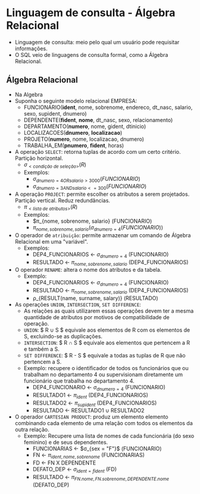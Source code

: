 # Linguagem de consulta - Álgebra Relacional
*   Linguagem de consulta: meio pelo qual um usuário pode requisitar informações.
*   O SQL veio de linguagens de consulta formal, como a Álgebra Relacional.

## Álgebra Relacional
*   Na Algebra 
*   Suponha o seguinte modelo relacional EMPRESA:
    *   FUNCIONARIO(**ident**, nome, sobrenome, endereco, dt_nasc, salario, sexo, supident, dnumero)
    *   DEPENDENTE(**fident**, **nome**, dt_nasc, sexo, relacionamento)
    *   DEPARTAMENTO(**numero**, nome, gident, dtinicio)
    *   LOCALIZACOES(**dnumero**, **localizacao**)
    *   PROJETO(**numero**, nome, localizacao, dnumero)
    *   TRABALHA_EM(**pnumero**, **fident**, horas)
*   A operação `SELECT`: retorna tuplas de acordo com um certo critério. Partição horizontal.
    *   $σ_{<condição ~ de ~ seleção>} (R)$
    *   Exemplos:
        *   $σ_{dnumero=4 OR salario>3000} (FUNCIONARIO)$
        *   $σ_{dnumero=3 AND salario<= 300} (FUNCIONARIO)$
*   A operação `PROJECT`: permite escolher os atributos a serem projetados. Partição vertical. Reduz redundâncias.
    *   $π_{<lista ~ de ~ atributos>} (R)$
    *   Exemplos:
        *   $π_{nome, sobrenome, salario} (FUNCIONARIO)
        *   $π_{nome, sobrenome, salario} (σ_{dnumero = 4} (FUNCIONARIO))$
*   O operador de `atribuição`: permite armazenar um comando de Álgebra Relacional em uma "variável".
    *   Exemplos:
        *   DEP4_FUNCIONARIOS &larr; $σ_{dnumero=4}$ (FUNCIONARIO)
        *   RESULTADO &larr; $π_{nome, sobrenome, salario}$ (DEP4_FUNCIONARIOS)
*   O operador `RENAME`: altera o nome dos atributos e da tabela.
    *   Exemplo:
        *   DEP4_FUNCIONARIOS &larr; $σ_{dnumero=4}$ (FUNCIONARIO)
        *   RESULTADO &larr; $π_{nome, sobrenome, salario}$ (DEP4_FUNCIONARIOS)
        *   ρ_{RESULT(name, surname, salary)} (RESULTADO)
*   As operações `UNION`, `INTERSECTION`, `SET DIFFERENCE`:
    *   As relações as quais utilizarem essas operações devem ter a mesma quantidade de atributos por motivos de compatibilidade de operação.
    *   `UNION`: $ R ∪ S $ equivale aos elementos de R com os elementos de S, excluindo-se as duplicações.
    *   `INTERSECTION`: $ R ∩ S $ equivale aos elementos que pertencem a R e também a S.
    *   `SET DIFFERENCE`: $ R - S $ equivale a todas as tuplas de R que não pertencem a S.
    *   Exemplo: recupere o identificador de todos os funcionários que ou trabalham no departamento 4 ou supervisionam diretamente um funcionário que trabalha no departamento 4.
        *   DEP4_FUNCIONARIO &larr; $σ_{dnumero=4}$ (FUNCIONARIO)
        *   RESULTADO1 &larr; $π_{ident}$ (DEP4_FUNCIONARIOS)
        *   RESULTADO2 &larr; $π_{supident}$ (DEP4_FUNCIONARIOS)
        *   RESULTADO &larr; RESULTADO1 ∪ RESULTADO2
*   O operador `CARTESIAN PRODUCT`: produz um elemento elemento combinando cada elemento de uma relação com todos os elementos da outra relação.
    *   Exemplo: Recupere uma lista de nomes de cada funcionária (do sexo feminino) e de seus dependentes.
        *   FUNCIONARIAS &larr; $σ_{sex = "F"}$ (FUNCIONARIO)
        *   FN &larr; $π_{ident, nome, sobrenome}$ (FUNCIONARIAS)
        *   FD &larr; FN X DEPENDENTE
        *   DEFATO_DEP &larr; $σ_{ident = fident}$ (FD)
        *   RESULTADO &larr; $π_{FN.nome, FN.sobrenome, DEPENDENTE.nome}$ (DEFATO_DEP)
